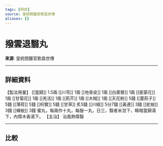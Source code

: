 ```yaml
---
tags: [明目]
source: 皇統間醫官劉昌世傳
aliases: []
---
```


# 撥雲退翳丸

**來源**: 皇統間醫官劉昌世傳  

---

## 詳細資料
【製法用量】 [[當歸]] 1.5兩 [[川芎]] 1兩 [[地骨皮]] 1兩 [[白蒺藜]] 1兩 [[密蒙花]] 1兩 [[甘菊花]] 1兩 [[羌活]] 1兩 [[荊芥]] 1兩 [[木賊]] 1兩 [[天花粉]] 5錢 [[蔓荊子]] 5錢 [[薄荷]] 5錢 [[枳實]] 5錢 [[甘草]] 炙5錢 [[川椒]] 5分7錢 [[黃連]] 3錢 [[蛇蛻]] 3錢 [[蟬蛻]] 3錢
蜜丸，每兩作十丸，每服一丸，日三，翳者米泔下，睛暗當歸湯下，內障木香湯下。
【主治】
治風熱障翳

---

## 比較
